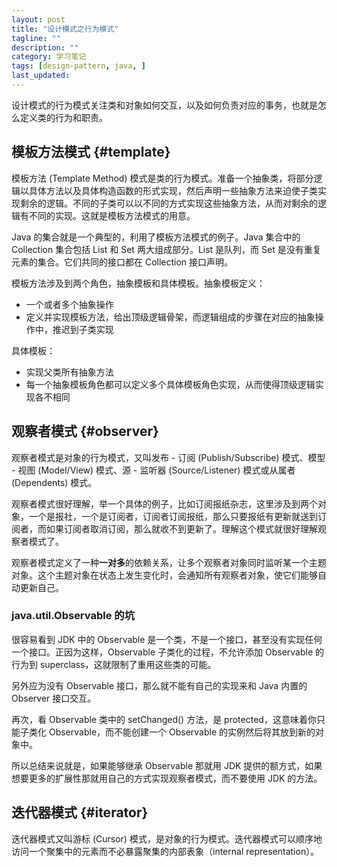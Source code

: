 ```yaml
---
layout: post
title: "设计模式之行为模式"
tagline: ""
description: ""
category: 学习笔记
tags: [design-pattern, java, ]
last_updated:
---
```


设计模式的行为模式关注类和对象如何交互，以及如何负责对应的事务，也就是怎么定义类的行为和职责。

## 模板方法模式 {#template}
模板方法 (Template Method) 模式是类的行为模式。准备一个抽象类，将部分逻辑以具体方法以及具体构造函数的形式实现，然后声明一些抽象方法来迫使子类实现剩余的逻辑。不同的子类可以以不同的方式实现这些抽象方法，从而对剩余的逻辑有不同的实现。这就是模板方法模式的用意。

Java 的集合就是一个典型的，利用了模板方法模式的例子。Java 集合中的 Collection 集合包括 List 和 Set 两大组成部分。List 是队列，而 Set 是没有重复元素的集合。它们共同的接口都在 Collection 接口声明。

模板方法涉及到两个角色，抽象模板和具体模板。抽象模板定义：

- 一个或者多个抽象操作
- 定义并实现模板方法，给出顶级逻辑骨架，而逻辑组成的步骤在对应的抽象操作中，推迟到子类实现

具体模板：

- 实现父类所有抽象方法
- 每一个抽象模板角色都可以定义多个具体模板角色实现，从而使得顶级逻辑实现各不相同

## 观察者模式 {#observer}
观察者模式是对象的行为模式，又叫发布 - 订阅 (Publish/Subscribe) 模式、模型 - 视图 (Model/View) 模式、源 - 监听器 (Source/Listener) 模式或从属者 (Dependents) 模式。

观察者模式很好理解，举一个具体的例子，比如订阅报纸杂志，这里涉及到两个对象，一个是报社，一个是订阅者，订阅者订阅报纸，那么只要报纸有更新就送到订阅者，而如果订阅者取消订阅，那么就收不到更新了。理解这个模式就很好理解观察者模式了。

观察者模式定义了一种**一对多**的依赖关系，让多个观察者对象同时监听某一个主题对象。这个主题对象在状态上发生变化时，会通知所有观察者对象，使它们能够自动更新自己。

### java.util.Observable 的坑
很容易看到 JDK 中的 Observable 是一个类，不是一个接口，甚至没有实现任何一个接口。正因为这样，Observable 子类化的过程，不允许添加 Observable 的行为到 superclass，这就限制了重用这些类的可能。

另外应为没有 Observable 接口，那么就不能有自己的实现来和 Java 内置的 Observer 接口交互。

再次，看 Observable 类中的 setChanged() 方法，是 protected，这意味着你只能子类化 Observable，而不能创建一个 Observable 的实例然后将其放到新的对象中。

所以总结来说就是，如果能够继承 Observable 那就用 JDK 提供的额方式，如果想要更多的扩展性那就用自己的方式实现观察者模式，而不要使用 JDK 的方法。


## 迭代器模式 {#iterator}

迭代器模式又叫游标 (Cursor) 模式，是对象的行为模式。迭代器模式可以顺序地访问一个聚集中的元素而不必暴露聚集的内部表象（internal representation）。



